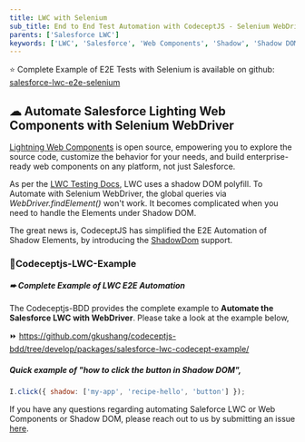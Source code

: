 ```yaml
---
title: LWC with Selenium
sub_title: End to End Test Automation with CodeceptJS - Selenium WebDriver
parents: ['Salesforce LWC']
keywords: ['LWC', 'Salesforce', 'Web Components', 'Shadow', 'Shadow DOM']
---
```


⭐️ Complete Example of E2E Tests with Selenium is available on github: [salesforce-lwc-e2e-selenium](https://github.com/gkushang/codeceptjs-bdd/tree/develop/packages/salesforce-lwc-codecept-example/salesforce-lwc-e2e-selenium)

## ☁︎ Automate Salesforce Lighting Web Components with Selenium WebDriver

[Lightning Web Components](https://developer.salesforce.com/docs/component-library/documentation/en/lwc) is open source, empowering you to explore the source code, customize the behavior for your needs, and build enterprise-ready web components on any platform, not just Salesforce.

As per the [LWC Testing Docs](https://developer.salesforce.com/docs/component-library/documentation/en/lwc/lwc.testing_dom_api), LWC uses a shadow DOM polyfill. To Automate with Selenium WebDriver, the global queries via _WebDriver.findElement()_ won't work. It becomes complicated when you need to handle the Elements under Shadow DOM.

The great news is, CodeceptJS has simplified the E2E Automation of Shadow Elements, by introducing the [ShadowDom](https://github.com/Codeception/CodeceptJS/blob/master/docs/shadow.md) support.

### 🚀Codeceptjs-LWC-Example

##### ➨ Complete Example of LWC E2E Automation

The Codeceptjs-BDD provides the complete example to **Automate the Salesforce LWC with WebDriver**. Please take a look at the example below,

⏩ https://github.com/gkushang/codeceptjs-bdd/tree/develop/packages/salesforce-lwc-codecept-example/

##### Quick example of "how to click the button in Shadow DOM",

```js
I.click({ shadow: ['my-app', 'recipe-hello', 'button'] });
```

If you have any questions regarding automating Saleforce LWC or Web Components or Shadow DOM, please reach out to us by submitting an issue [here](https://github.com/gkushang/codeceptjs-bdd/issues).
